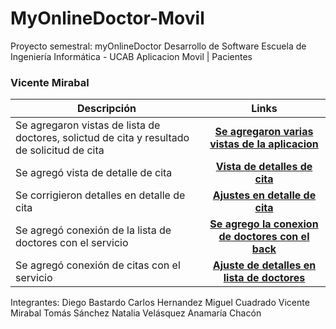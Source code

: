 # MyOnlineDoctor-Movil

Proyecto semestral: myOnlineDoctor Desarrollo de Software Escuela de Ingeniería Informática - UCAB
Aplicacion Movil | Pacientes
### Vicente Mirabal 
| Descripción  |Links|
| ------------- |:-------------:|
| Se agregaron vistas de lista de doctores, solictud de cita y resultado de solicitud de cita|[**Se agregaron varias vistas de la aplicacion**](https://github.com/The-Geeks-Desarrollo-de-Software-UCAB/MyOnlineDoctor-Movil/commit/6ea9c3f785b967239025e9269603220dae8bb067)|
| Se agregó vista de detalle de cita|[**Vista de detalles de cita**](https://github.com/The-Geeks-Desarrollo-de-Software-UCAB/MyOnlineDoctor-Movil/commit/c91879ce8f047eb7d1b915e4b1238ce2b1ab93f8)|
| Se corrigieron detalles en detalle de cita |[**Ajustes en detalle de cita**](https://github.com/The-Geeks-Desarrollo-de-Software-UCAB/MyOnlineDoctor-Movil/commit/a9c64cc066cbae6b6580f5c3c6af2444d42bdb9b)|
| Se agregó conexión de la lista de doctores con el servicio|[**Se agrego la conexion de doctores con el back**](https://github.com/The-Geeks-Desarrollo-de-Software-UCAB/MyOnlineDoctor-Movil/commit/af15e9e249a40e9f39600ae1a3142c1e5eb2b382)|
| Se agregó conexión de citas con el servicio|[**Ajuste de detalles en lista de doctores**](https://github.com/The-Geeks-Desarrollo-de-Software-UCAB/MyOnlineDoctor-Movil/commit/677617f2659d029b3dbd9a9d29fb23e8296ea85b)|





Integrantes:
Diego Bastardo
Carlos Hernandez
Miguel Cuadrado
Vicente Mirabal
Tomás Sánchez
Natalia Velásquez
Anamaría Chacón

